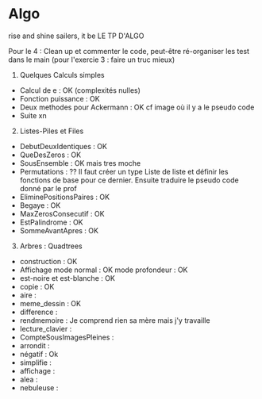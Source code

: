 # Algo
rise and shine sailers, it be LE TP D'ALGO

Pour le 4 : Clean up et commenter le code, peut-être ré-organiser les test dans le main (pour l'exercie 3 : faire un truc mieux)

1. Quelques Calculs simples
  - Calcul de e : OK (complexités nulles)
  - Fonction puissance : OK
  - Deux methodes pour Ackermann : OK cf image où il y a le pseudo code
  - Suite xn
	
2. Listes-Piles et Files
  - DebutDeuxIdentiques : OK
  - QueDesZeros : OK
  - SousEnsemble : OK mais tres moche
  - Permutations : ?? Il faut créer un type Liste de liste et définir les fonctions de base pour ce dernier. Ensuite traduire le pseudo code donné par le prof
  - EliminePositionsPaires : OK
  - Begaye : OK
  - MaxZerosConsecutif : OK
  - EstPalindrome : OK
  - SommeAvantApres : OK
  
3. Arbres : Quadtrees
  - construction : OK
  - Affichage 
  	mode normal : OK
	mode profondeur : OK
  - est-noire et est-blanche : OK
  - copie : OK
  - aire :
  - meme_dessin : OK
  - difference :
  - rendmemoire : Je comprend rien sa mère mais j'y travaille
  - lecture_clavier :
  - CompteSousImagesPleines :
  - arrondit :
  - négatif : Ok
  - simplifie :
  - affichage :
  - alea :
  - nebuleuse :
